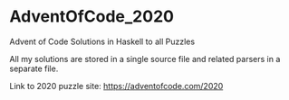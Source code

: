 # AdventOfCode_2020
Advent of Code Solutions in Haskell to all Puzzles

All my solutions are stored in a single source file and related parsers in a separate file.

Link to 2020 puzzle site: https://adventofcode.com/2020
